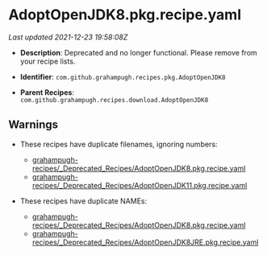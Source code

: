 # AdoptOpenJDK8.pkg.recipe.yaml

_Last updated 2021-12-23 19:58:08Z_

- **Description**: Deprecated and no longer functional. Please remove from your recipe lists.

- **Identifier**: `com.github.grahampugh.recipes.pkg.AdoptOpenJDK8`

- **Parent Recipes**: `com.github.grahampugh.recipes.download.AdoptOpenJDK8`

## Warnings

- These recipes have duplicate filenames, ignoring numbers:
    - [grahampugh-recipes/_Deprecated_Recipes/AdoptOpenJDK8.pkg.recipe.yaml](/autopkg-dupe-tracker/grahampugh-recipes/_Deprecated_Recipes/AdoptOpenJDK8.pkg.recipe.yaml)
    - [grahampugh-recipes/_Deprecated_Recipes/AdoptOpenJDK11.pkg.recipe.yaml](/autopkg-dupe-tracker/grahampugh-recipes/_Deprecated_Recipes/AdoptOpenJDK11.pkg.recipe.yaml)

- These recipes have duplicate NAMEs:
    - [grahampugh-recipes/_Deprecated_Recipes/AdoptOpenJDK8.pkg.recipe.yaml](/autopkg-dupe-tracker/grahampugh-recipes/_Deprecated_Recipes/AdoptOpenJDK8.pkg.recipe.yaml)
    - [grahampugh-recipes/_Deprecated_Recipes/AdoptOpenJDK8JRE.pkg.recipe.yaml](/autopkg-dupe-tracker/grahampugh-recipes/_Deprecated_Recipes/AdoptOpenJDK8JRE.pkg.recipe.yaml)